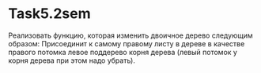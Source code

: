 # Task5.2sem
 Реализовать функцию, которая изменить двоичное дерево следующим образом: Присоединит к самому правому листу в дереве в качестве правого потомка левое поддерево корня дерева (левый потомок у корня дерева при этом надо убрать).
